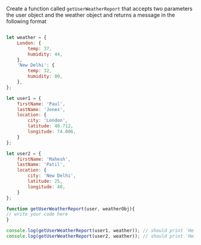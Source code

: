 
Create a function called `getUserWeatherReport` that accepts two parameters the user object and the weather object 
and returns a message in the following format

```js

let weather = {
    London: {
        temp: 37,
        humidity: 44,
    },
    'New Delhi': {
        temp: 32,
        humidity: 80,
    },
};

let user1 = {
    firstName: 'Paul',
    lastName: 'Jones',
    location: {
        city: 'London',
        latitude: 40.712,
        longitude: 74.006,
    }
};

let user2 = {
    firstName: 'Mahesh',
    lastName: 'Patil',
    location: {
        city: 'New Delhi',
        latitude: 25,
        longitude: 40,
    }
};

function getUserWeatherReport(user, weatherObj){
// write your code here
}

console.log(getUserWeatherReport(user1, weather)); // should print 'Hello Paul it is currently 37 degrees Celcius in London'
console.log(getUserWeatherReport(user2, weather)); // should print 'Hello Mahesh it is currently 32 degrees Celcius in New Delhi'

```

